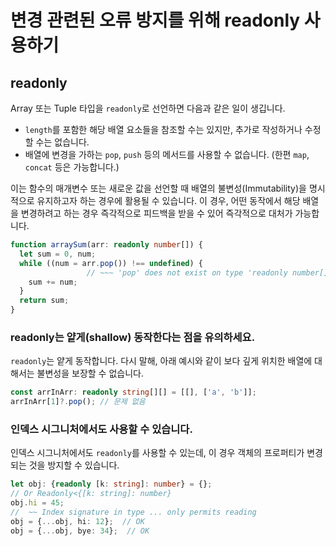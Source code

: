 # 변경 관련된 오류 방지를 위해 readonly 사용하기

## readonly

Array 또는 Tuple 타입을 `readonly`로 선언하면 다음과 같은 일이 생깁니다.

- `length`를 포함한 해당 배열 요소들을 참조할 수는 있지만, 추가로 작성하거나 수정할 수는 없습니다.
- 배열에 변경을 가하는 `pop`, `push` 등의 메서드를 사용할 수 없습니다. (한편 `map`, `concat` 등은 가능합니다.)

이는 함수의 매개변수 또는 새로운 값을 선언할 때 배열의 불변성(Immutability)을 명시적으로 유지하고자 하는 경우에 활용될 수 있습니다.
이 경우, 어떤 동작에서 해당 배열을 변경하려고 하는 경우 즉각적으로 피드백을 받을 수 있어 즉각적으로 대처가 가능합니다.

```ts
function arraySum(arr: readonly number[]) {
  let sum = 0, num;
  while ((num = arr.pop()) !== undefined) {
                 // ~~~ 'pop' does not exist on type 'readonly number[]'
    sum += num;
  }
  return sum;
}
```

### readonly는 얕게(shallow) 동작한다는 점을 유의하세요.

`readonly`는 얕게 동작합니다. 다시 말해, 아래 예시와 같이 보다 깊게 위치한 배열에 대해서는 불변성을 보장할 수 없습니다.

```ts
const arrInArr: readonly string[][] = [[], ['a', 'b']];
arrInArr[1]?.pop(); // 문제 없음
```

### 인덱스 시그니처에서도 사용할 수 있습니다.

인덱스 시그니처에서도 `readonly`를 사용할 수 있는데, 이 경우 객체의 프로퍼티가 변경되는 것을 방지할 수 있습니다.

```ts
let obj: {readonly [k: string]: number} = {};
// Or Readonly<{[k: string]: number}
obj.hi = 45;
//  ~~ Index signature in type ... only permits reading
obj = {...obj, hi: 12};  // OK
obj = {...obj, bye: 34};  // OK
```